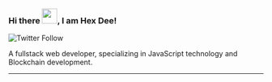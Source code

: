 ### Hi there <img src="https://raw.githubusercontent.com/MartinHeinz/MartinHeinz/master/wave.gif" width="30px">, I am Hex Dee!

![Twitter Follow](https://img.shields.io/twitter/follow/i_am_hexdee?style=social)

A fullstack web developer, specializing in JavaScript technology and Blockchain development.

---
